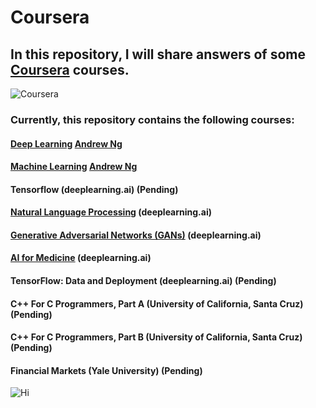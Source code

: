 # Coursera
## In this repository, I will share answers of some [Coursera](https://www.coursera.org/) courses.

![Coursera](https://digital.hbs.edu/platform-digit/wp-content/uploads/sites/2/2020/02/coursera-vector-logo-3-900x200.png)

### Currently, this repository contains the following courses:
#### [Deep Learning](https://github.com/ThreeSR/Coursera/tree/main/Deep%20Learning(Andrew%20Ng)) [Andrew Ng](https://scholar.google.com/citations?user=mG4imMEAAAAJ&hl=en)
#### [Machine Learning](https://github.com/ThreeSR/Coursera/tree/main/Machine%20Learning(Andrew%20Ng)) [Andrew Ng](https://scholar.google.com/citations?user=mG4imMEAAAAJ&hl=en)
#### Tensorflow (deeplearning.ai) (Pending)
#### [Natural Language Processing](https://github.com/ThreeSR/Coursera/tree/main/Natural%20Language%20Processing%20Specialization%20in%20Coursera) (deeplearning.ai) 
#### [Generative Adversarial Networks (GANs)](https://github.com/ThreeSR/Coursera/tree/main/Generative%20Adversarial%20Networks%20(GANs)%20Specialization%20in%20Coursera) (deeplearning.ai) 
#### [AI for Medicine](https://github.com/ThreeSR/Coursera/tree/main/AI%20for%20Medicine%20Specialization%20in%20Coursera) (deeplearning.ai) 
#### TensorFlow: Data and Deployment (deeplearning.ai) (Pending)
#### C++ For C Programmers, Part A (University of California, Santa Cruz) (Pending)
#### C++ For C Programmers, Part B (University of California, Santa Cruz) (Pending)
#### Financial Markets (Yale University) (Pending)

![Hi](https://media3.giphy.com/media/LOnt6uqjD9OexmQJRB/200w.webp)
<!--  
```diff
- red 
+ green
! orange
# gray                  
```
-->
<!-- <font color=#0099ff size=7 face="黑体">color=#0099ff size=72 face="黑体"</font> -->
